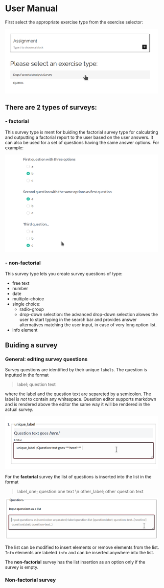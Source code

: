 # User Manual

First select the appropriate exercise type from the exercise selector:

<img src="https://github.com/rage/factor-analysis-exercise-service/blob/docs/docs/imgs/choose_exercise_type.png" width=500 position=left>

## There are 2 types of surveys: 

### - factorial 

This survey type is ment for buiding the factorial survey type for calculating and outputting a factorial report to the user based on the user answers. It can also be used for a set of questions having the same answer options. For example:

<img src="https://github.com/rage/factor-analysis-exercise-service/blob/docs/docs/imgs/questions_with_same_options_example.png" width=500 position=left>

### - non-factorial

This survey type lets you create survey questions of type:
- free text
- number
- date
- multiple-choice
- single choice: 
  - radio-group 
  - drop-down selection: the advanced drop-down selection alowes the user to start typing in the search bar and provides answer alternatives matching the user input, in case of very long option list.
- info element

## Buiding a survey

### General: editing survey questions

Survey questions are identified by their unique `labels`. The question is inputted in the format 

> label; question text
 
where the label and the question text are separeted by a semicolon. The label is _not_ to contain any whitespace. Question editor supports markdown and is rendered above the editor the same way it will be rendered in the actual survey. 

<img src="https://github.com/rage/factor-analysis-exercise-service/blob/docs/docs/imgs/question_editor_example.png" width=500 position=left>

For the **factorial** survey the list of questions is inserted into the list in the format

> label_one; question one text \n other_label; other question text


<img src="https://github.com/rage/factor-analysis-exercise-service/blob/docs/docs/imgs/question_list_editor.png" width=500 position=left>

The list can be modified to insert elements or remove elements from the list. `Info` elements are labeled `info` and can be inserted anywhere into the list.

The **non-factorial** survey has the list insertion as an option only if the survey is empty.

### Non-factorial survey
